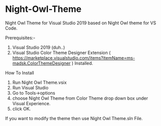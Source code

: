 # Night-Owl-Theme
Night Owl Theme for Visual Studio 2019 based on Night Owl theme for VS Code.





Prerequisites:-
1. Visual Studio 2019 (duh..)
2. Visual Studio Color Theme Designer Extension ( https://marketplace.visualstudio.com/items?itemName=ms-madsk.ColorThemeDesigner )
Installed.



How To Install
1. Run Night Owl Theme.vsix
2. Run Visual Studio
3. Go to Tools->options
4. choose Night Owl Theme from Color Theme drop down box under Visual Experience.
5. click OK.



If you want to modify the theme then use Night Owl Theme.sln File.
